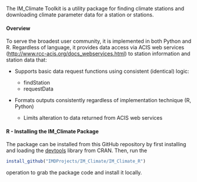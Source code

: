 The IM_Climate Toolkit is a utility package for finding climate stations and downloading climate parameter data for a station or stations.  

#### Overview ####

To serve the broadest user community, it is implemented in both Python and R. Regardless of language, it provides data access via ACIS web services (http://www.rcc-acis.org/docs_webservices.html) to station information and station data that:

+ Supports basic data request functions using consistent (identical) logic:

  * findStation
  * requestData

+ Formats outputs consistently regardless of implementation technique (R, Python)

  * Limits alteration to data returned from ACIS web services


#### R - Installing the IM_Climate Package ####

The package can be installed from this GitHub repository by first installing and loading the [devtools](https://github.com/hadley/devtools) library from CRAN. Then, run the

```R
install_github("IMDProjects/IM_Climate/IM_Climate_R")
```
operation to grab the package code and install it locally. 
